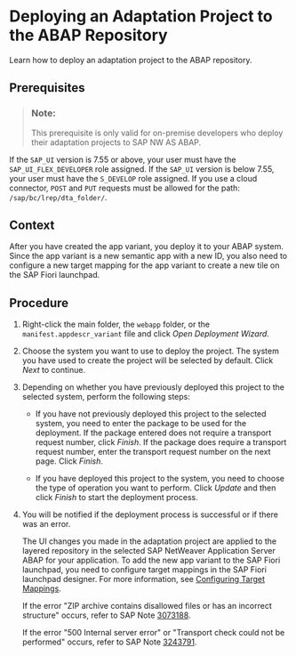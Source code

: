 <!-- loiofebf0d9e3266451b8fc751ed25736ce1 -->

# Deploying an Adaptation Project to the ABAP Repository

Learn how to deploy an adaptation project to the ABAP repository.



<a name="loiofebf0d9e3266451b8fc751ed25736ce1__prereq_zmv_gz1_fdc"/>

## Prerequisites

> ### Note:  
> This prerequisite is only valid for on-premise developers who deploy their adaptation projects to SAP NW AS ABAP.

If the `SAP_UI` version is 7.55 or above, your user must have the `SAP_UI_FLEX_DEVELOPER` role assigned. If the `SAP_UI` version is below 7.55, your user must have the `S_DEVELOP` role assigned. If you use a cloud connector, `POST` and `PUT` requests must be allowed for the path: `/sap/bc/lrep/dta_folder/`.



<a name="loiofebf0d9e3266451b8fc751ed25736ce1__context_anv_gz1_fdc"/>

## Context

After you have created the app variant, you deploy it to your ABAP system. Since the app variant is a new semantic app with a new ID, you also need to configure a new target mapping for the app variant to create a new tile on the SAP Fiori launchpad.



<a name="loiofebf0d9e3266451b8fc751ed25736ce1__steps_bnv_gz1_fdc"/>

## Procedure

1.  Right-click the main folder, the `webapp` folder, or the `manifest.appdescr_variant` file and click *Open Deployment Wizard*.

2.  Choose the system you want to use to deploy the project. The system you have used to create the project will be selected by default. Click *Next* to continue.

3.  Depending on whether you have previously deployed this project to the selected system, perform the following steps:

    -   If you have not previously deployed this project to the selected system, you need to enter the package to be used for the deployment. If the package entered does not require a transport request number, click *Finish*. If the package does require a transport request number, enter the transport request number on the next page. Click *Finish*.

    -   If you have deployed this project to the system, you need to choose the type of operation you want to perform. Click *Update* and then click *Finish* to start the deployment process.


4.  You will be notified if the deployment process is successful or if there was an error.

    The UI changes you made in the adaptation project are applied to the layered repository in the selected SAP NetWeaver Application Server ABAP for your application. To add the new app variant to the SAP Fiori launchpad, you need to configure target mappings in the SAP Fiori launchpad designer. For more information, see [Configuring Target Mappings](https://help.sap.com/docs/ABAP_PLATFORM_NEW/a7b390faab1140c087b8926571e942b7/33daedef95454af68903ef1238aa0373.html?version=latest).

    If the error "ZIP archive contains disallowed files or has an incorrect structure" occurs, refer to SAP Note [3073188](https://me.sap.com/notes/3073188).

    If the error "500 Internal server error" or "Transport check could not be performed" occurs, refer to SAP Note [3243791](https://me.sap.com/notes/3243791).


